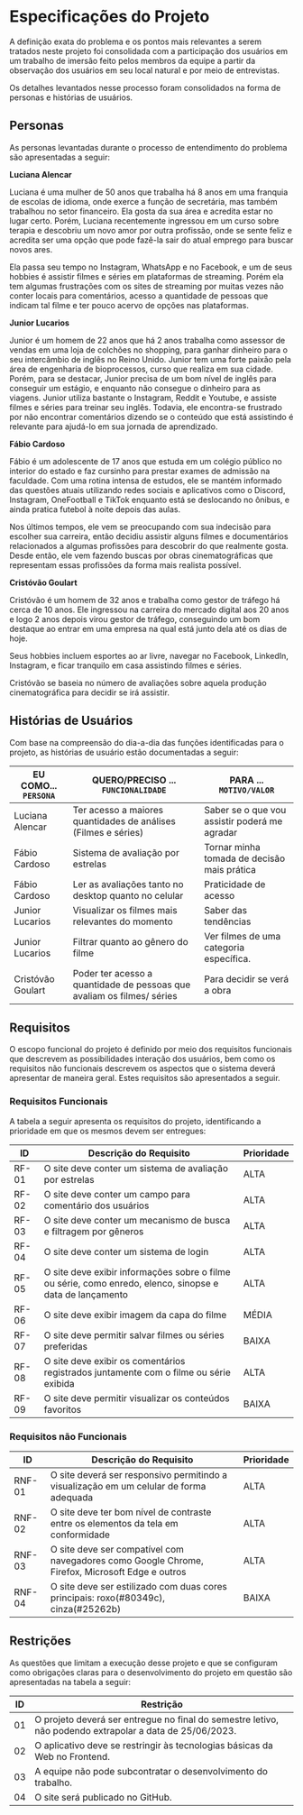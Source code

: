 # Especificações do Projeto

A definição exata do problema e os pontos mais relevantes a serem tratados neste projeto foi consolidada com a participação dos usuários em um trabalho de imersão feito pelos membros da equipe a partir da observação dos usuários em seu local natural e por meio de entrevistas. 

Os detalhes levantados nesse processo foram consolidados na forma de personas e histórias de usuários. 

## Personas
As personas levantadas durante o processo de entendimento do problema são apresentadas a seguir: 

**Luciana Alencar** 

Luciana é uma mulher de 50 anos que trabalha há 8 anos em uma franquia de escolas de idioma, onde exerce a função de secretária, mas também trabalhou no setor financeiro. Ela gosta da sua área e acredita estar no lugar certo. Porém, Luciana recentemente ingressou em um curso sobre terapia e descobriu um novo amor por outra profissão, onde se sente feliz e acredita ser uma opção que pode fazê-la sair do atual emprego para buscar novos ares.  

Ela passa seu tempo no Instagram, WhatsApp e no Facebook, e um de seus hobbies é assistir filmes e séries em plataformas de streaming. Porém ela tem algumas frustrações com os sites de streaming por muitas vezes não conter locais para comentários, acesso a quantidade de pessoas que indicam tal filme e ter pouco acervo de opções nas plataformas. 


**Junior Lucarios** 

Junior é um homem de 22 anos que há 2 anos trabalha como assessor de vendas em uma loja de colchões no shopping, para ganhar dinheiro para o seu intercâmbio de inglês no Reino Unido. Junior tem uma forte paixão pela área de engenharia de bioprocessos, curso que realiza em sua cidade. Porém, para se destacar, Junior precisa de um bom nível de inglês para conseguir um estágio, e enquanto não consegue o dinheiro para as viagens. Junior utiliza bastante o Instagram, Reddit e Youtube, e assiste filmes e séries para treinar seu inglês. Todavia, ele encontra-se frustrado por não encontrar comentários dizendo se o conteúdo que está assistindo é relevante para ajudá-lo em sua jornada de aprendizado. 


**Fábio Cardoso** 

Fábio é um adolescente de 17 anos que estuda em um colégio público no interior do estado e faz cursinho para prestar exames de admissão na faculdade. Com uma rotina intensa de estudos, ele se mantém informado das questões atuais utilizando redes sociais e aplicativos como o Discord, Instagram, OneFootball e TikTok enquanto está se deslocando no ônibus, e ainda pratica futebol à noite depois das aulas.  

Nos últimos tempos, ele vem se preocupando com sua indecisão para escolher sua carreira, então decidiu assistir alguns filmes e documentários relacionados a algumas profissões para descobrir do que realmente gosta. Desde então, ele vem fazendo buscas por obras cinematográficas que representam essas profissões da forma mais realista possível. 

 
**Cristóvão Goulart** 

Cristóvão é um homem de 32 anos e trabalha como gestor de tráfego há cerca de 10 anos. Ele ingressou na carreira do mercado digital aos 20 anos e logo 2 anos depois virou gestor de tráfego, conseguindo um bom destaque ao entrar em uma empresa na qual está junto dela até os dias de hoje.  

Seus hobbies incluem esportes ao ar livre, navegar no Facebook, LinkedIn, Instagram, e ficar tranquilo em casa assistindo filmes e séries. 

Cristóvão se baseia no número de avaliações sobre aquela produção cinematográfica para decidir se irá assistir. 

## Histórias de Usuários

Com base na compreensão do dia-a-dia das funções identificadas para o projeto, as histórias de usuário estão documentadas a seguir: 

|EU COMO... `PERSONA`| QUERO/PRECISO ... `FUNCIONALIDADE` |PARA ... `MOTIVO/VALOR`                 |
|--------------------|------------------------------------|----------------------------------------|
|Luciana Alencar     | Ter acesso a maiores quantidades de análises (Filmes e séries)         | Saber se o que vou assistir poderá me agradar                |
|Fábio Cardoso       | Sistema de avaliação por estrelas                  | Tornar minha tomada de decisão mais prática  |
|Fábio Cardoso       | Ler as avaliações tanto no desktop quanto no celular                  | Praticidade de acesso |
|Junior Lucarios     | Visualizar os filmes mais relevantes do momento                 | Saber das tendências  |
|Junior Lucarios     | Filtrar quanto ao gênero do filme                  | Ver filmes de uma categoria específica. |
|Cristóvão Goulart   | Poder ter acesso a quantidade de pessoas que avaliam os filmes/ séries                 | Para decidir se verá a obra  |



## Requisitos

O escopo funcional do projeto é definido por meio dos requisitos funcionais que descrevem as possibilidades interação dos usuários, bem como os requisitos não funcionais descrevem os aspectos que o sistema deverá apresentar de maneira geral. Estes requisitos são apresentados a seguir.

 
### Requisitos Funcionais

A tabela a seguir apresenta os requisitos do projeto, identificando a prioridade em que os mesmos devem ser entregues: 

|ID    | Descrição do Requisito  | Prioridade |
|------|-----------------------------------------|----|
|RF-01| O site deve conter um sistema de avaliação por estrelas | ALTA | 
|RF-02| O site deve conter um campo para comentário dos usuários   | ALTA  |
|RF-03| O site deve conter um mecanismo de busca e filtragem por gêneros    | ALTA |
|RF-04| O site deve conter um sistema de login   | ALTA |
|RF-05| O site deve exibir informações sobre o filme ou série, como enredo, elenco, sinopse e data de lançamento  | ALTA |
|RF-06| O site deve exibir imagem da capa do filme   | MÉDIA |
|RF-07| O site deve permitir salvar filmes ou séries preferidas    | BAIXA |
|RF-08| O site deve exibir os comentários registrados juntamente com o filme ou série exibida  | ALTA |
|RF-09| O site deve permitir visualizar os conteúdos favoritos   | BAIXA |


### Requisitos não Funcionais

|ID     | Descrição do Requisito  |Prioridade |
|-------|-------------------------|----|
|RNF-01| O site deverá ser responsivo permitindo a visualização em um celular de forma adequada  | ALTA | 
|RNF-02| O site deve ter bom nível de contraste entre os elementos da tela em conformidade | ALTA | 
|RNF-03| O site deve ser compatível com navegadores como Google Chrome, Firefox, Microsoft Edge e outros |  ALTA |
|RNF-04| O site deve ser estilizado com duas cores principais: roxo(#80349c), cinza(#25262b)  |  BAIXA |



## Restrições

As questões que limitam a execução desse projeto e que se configuram como obrigações claras para o desenvolvimento do projeto em questão são apresentadas na tabela a seguir: 

|ID| Restrição                                             |
|--|-------------------------------------------------------|
|01| O projeto deverá ser entregue no final do semestre letivo, não podendo extrapolar a data de 25/06/2023.  |
|02| O aplicativo deve se restringir às tecnologias básicas da Web no Frontend.        |
|03| A equipe não pode subcontratar o desenvolvimento do trabalho.       |
|04| O site será publicado no GitHub.         |



